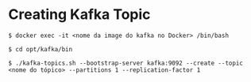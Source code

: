 # Creating Kafka Topic
```
$ docker exec -it <nome da image do kafka no Docker> /bin/bash
```
```
$ cd opt/kafka/bin
```
```
$ ./kafka-topics.sh --bootstrap-server kafka:9092 --create --topic <nome do tópico> --partitions 1 --replication-factor 1
```
